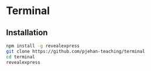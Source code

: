 # Terminal

## Installation

```bash
npm install -g revealexpress
git clone https://github.com/pjehan-teaching/terminal
cd terminal
revealexpress
```